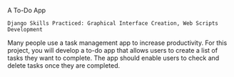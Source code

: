 A To-Do App

    Django Skills Practiced: Graphical Interface Creation, Web Scripts Development

Many people use a task management app to increase productivity. For this project, you will develop a to-do app that allows users to create a list of tasks they want to complete. The app should enable users to check and delete tasks once they are completed. 
